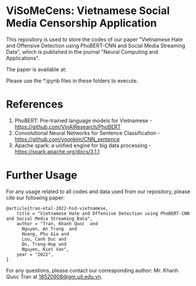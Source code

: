 # ViSoMeCens: Vietnamese Social Media Censorship Application

This repository is used to store the codes of our paper "Vietnamese Hate and Offensive Detection using PhoBERT-CNN and Social Media Streaming Data", which is published in the journal "Neural Computing and Applications".

The paper is available at: 

Please use the *.ipynb files in these folders to execute.

# References
1. PhoBERT: Pre-trained language models for Vietnamese - https://github.com/VinAIResearch/PhoBERT
2. Convolutional Neural Networks for Sentence Classification - https://github.com/yoonkim/CNN_sentence
3. Apache spark: a unified engine for big data processing - https://spark.apache.org/docs/3.1.1

# Further Usage
For any usage related to all codes and data used from our repository, please cite our following paper:
```
@article{tran-etal-2022-hsd-vietnamese,
    title = "Vietnamese Hate and Offensive Detection using PhoBERT-CNN and Social Media Streaming Data",
    author = "Tran, Khanh Quoc  and
      Nguyen, An Trong  and
      Hoang, Phu Gia and
      Luu, Canh Duc and
      Do, Trong-Hop and
      Nguyen, Kiet Van",
    year = "2022",
}
```

For any questions, please contact our corresponding author: Mr. Khanh Quoc Tran at 18520908@gm.uit.edu.vn.
